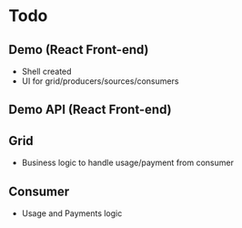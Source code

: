 # Todo

## Demo (React Front-end)

* Shell created
* UI for grid/producers/sources/consumers

## Demo API (React Front-end)

## Grid

* Business logic to handle usage/payment from consumer

## Consumer

* Usage and Payments logic
